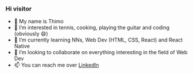 ### Hi visitor

- 👋 My name is Thimo
- 👀 I’m interested in tennis, cooking, playing the guitar and coding (obviously 😄)
- 🌱 I’m currently learning NNs, Web Dev (HTML, CSS, React) and React Native
- 💞️ I’m looking to collaborate on everything interesting in the field of Web Dev
- 📫 You can reach me over [LinkedIn](https://www.linkedin.com/in/thimo-wuttge/)

